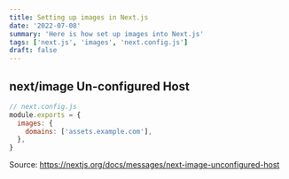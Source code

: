 ```yaml
---
title: Setting up images in Next.js
date: '2022-07-08'
summary: 'Here is how set up images into Next.js'
tags: ['next.js', 'images', 'next.config.js']
draft: false
---
```


## next/image Un-configured Host

```js
// next.config.js
module.exports = {
  images: {
    domains: ['assets.example.com'],
  },
}
```

Source: https://nextjs.org/docs/messages/next-image-unconfigured-host
